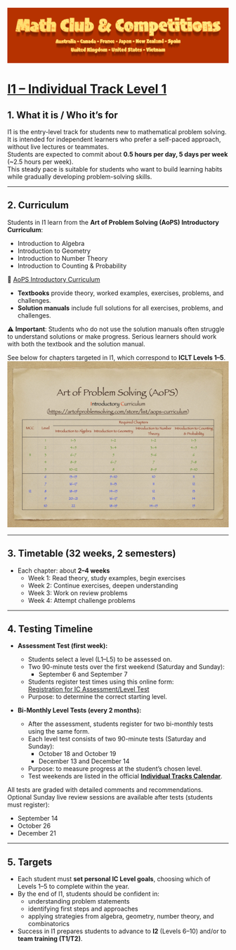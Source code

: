 ![Math Club & Competitions (MCC)](./img/MCC-2024-Logo-Large.png)

# [I1 – Individual Track Level 1](#i1--individual-track-level-1)

## 1. What it is / Who it’s for  
I1 is the entry-level track for students new to mathematical problem solving.  
It is intended for independent learners who prefer a self-paced approach, without live lectures or teammates.  
Students are expected to commit about **0.5 hours per day, 5 days per week** (~2.5 hours per week).  
This steady pace is suitable for students who want to build learning habits while gradually developing problem-solving skills.  

---

## 2. Curriculum  
Students in I1 learn from the **Art of Problem Solving (AoPS) Introductory Curriculum**:  
- Introduction to Algebra  
- Introduction to Geometry  
- Introduction to Number Theory  
- Introduction to Counting & Probability  

🔗 [AoPS Introductory Curriculum](https://artofproblemsolving.com/store/list/all-products)  

- **Textbooks** provide theory, worked examples, exercises, problems, and challenges.  
- **Solution manuals** include full solutions for all exercises, problems, and challenges.  

⚠ **Important**: Students who do not use the solution manuals often struggle to understand solutions or make progress. Serious learners should work with both the textbook and the solution manual.  

See below for chapters targeted in I1, which correspond to **ICLT Levels 1–5**.  
![ICLT](./img/iclt.jpg)

---

## 3. Timetable (32 weeks, 2 semesters)  
- Each chapter: about **2–4 weeks**  
  - Week 1: Read theory, study examples, begin exercises  
  - Week 2: Continue exercises, deepen understanding  
  - Week 3: Work on review problems  
  - Week 4: Attempt challenge problems  

---

## 4. Testing Timeline  
- **Assessment Test (first week):**  
  - Students select a level (L1–L5) to be assessed on.  
  - Two 90-minute tests over the first weekend (Saturday and Sunday):  
    + September 6 and September 7  
  - Students register test times using this online form:  
    [Registration for IC Assessment/Level Test](https://forms.gle/enEpBMuf6xjagpVj6)  
  - Purpose: to determine the correct starting level.  

- **Bi-Monthly Level Tests (every 2 months):**  
  - After the assessment, students register for two bi-monthly tests using the same form.  
  - Each level test consists of two 90-minute tests (Saturday and Sunday):  
    + October 18 and October 19  
    + December 13 and December 14  
  - Purpose: to measure progress at the student’s chosen level.  
  - Test weekends are listed in the official **[Individual Tracks Calendar](https://calendar.google.com/calendar/u/0?cid=YjM0NjZjY2UyMDRiYmQ4Njc1NGJmMTNiMTNkNmRiZTZhYmUyN2QxMDI3MDBlMDU1M2NjZTEyNjlhYzA5MWJjMUBncm91cC5jYWxlbmRhci5nb29nbGUuY29t)**.  

All tests are graded with detailed comments and recommendations.  
Optional Sunday live review sessions are available after tests (students must register):  
  + September 14  
  + October 26  
  + December 21  

---

## 5. Targets  
- Each student must **set personal IC Level goals**, choosing which of Levels 1–5 to complete within the year.  
- By the end of I1, students should be confident in:  
  - understanding problem statements  
  - identifying first steps and approaches  
  - applying strategies from algebra, geometry, number theory, and combinatorics  
- Success in I1 prepares students to advance to **I2** (Levels 6–10) and/or to **team training (T1/T2)**.  